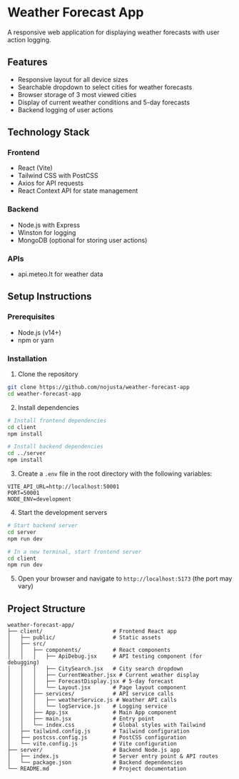 # Weather Forecast App

A responsive web application for displaying weather forecasts with user action logging.

## Features

- Responsive layout for all device sizes
- Searchable dropdown to select cities for weather forecasts
- Browser storage of 3 most viewed cities
- Display of current weather conditions and 5-day forecasts
- Backend logging of user actions

## Technology Stack

### Frontend
- React (Vite)
- Tailwind CSS with PostCSS
- Axios for API requests
- React Context API for state management

### Backend
- Node.js with Express
- Winston for logging
- MongoDB (optional for storing user actions)

### APIs
- api.meteo.lt for weather data

## Setup Instructions

### Prerequisites
- Node.js (v14+)
- npm or yarn

### Installation

1. Clone the repository
```bash
git clone https://github.com/nojusta/weather-forecast-app
cd weather-forecast-app
```

2. Install dependencies
```bash
# Install frontend dependencies
cd client
npm install

# Install backend dependencies
cd ../server
npm install
```

3. Create a `.env` file in the root directory with the following variables:
```
VITE_API_URL=http://localhost:50001
PORT=50001
NODE_ENV=development
```

4. Start the development servers
```bash
# Start backend server
cd server
npm run dev

# In a new terminal, start frontend server
cd client
npm run dev
```

5. Open your browser and navigate to `http://localhost:5173` (the port may vary)
## Project Structure

```
weather-forecast-app/
├── client/                      # Frontend React app
│   ├── public/                  # Static assets
│   ├── src/
│   │   ├── components/          # React components
│   │   │   ├── ApiDebug.jsx     # API testing component (for debugging)
│   │   │   ├── CitySearch.jsx   # City search dropdown
│   │   │   ├── CurrentWeather.jsx # Current weather display
│   │   │   ├── ForecastDisplay.jsx # 5-day forecast 
│   │   │   └── Layout.jsx       # Page layout component
│   │   ├── services/            # API service calls
│   │   │   ├── weatherService.js # Weather API calls
│   │   │   └── logService.js    # Logging service
│   │   ├── App.jsx              # Main App component
│   │   ├── main.jsx             # Entry point
│   │   └── index.css            # Global styles with Tailwind
│   ├── tailwind.config.js       # Tailwind configuration
│   ├── postcss.config.js        # PostCSS configuration
│   └── vite.config.js           # Vite configuration
├── server/                      # Backend Node.js app
│   ├── index.js                 # Server entry point & API routes
│   └── package.json             # Backend dependencies
└── README.md                    # Project documentation
```